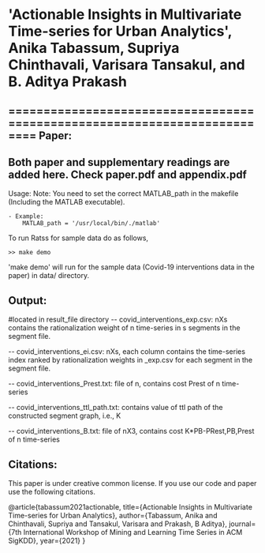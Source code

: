 # 'Actionable Insights in Multivariate Time-series for Urban Analytics', Anika Tabassum, Supriya Chinthavali, Varisara Tansakul, and B. Aditya Prakash

==========================================================================
Paper:
-------------
Both paper and supplementary readings are added here. Check paper.pdf and appendix.pdf
-------------
Usage:
Note: You need to set the correct MATLAB_path in the makefile (Including the MATLAB executable).
```
- Example:
    MATLAB_path = '/usr/local/bin/./matlab'
```
To run Ratss for sample data do as follows,
```
>> make demo  
```
'make demo' will run for the sample data (Covid-19 interventions data in the paper) in data/ directory.

Output:
-------
 #located in result_file directory
 -- covid_interventions_exp.csv: nXs contains the rationalization weight of n time-series in s segments in the segment file.
 
 -- covid_interventions_ei.csv: nXs, each column contains the time-series index ranked by rationalization weights in _exp.csv for each segment in the segment file.
 
 -- covid_interventions_Prest.txt: file of n, contains cost Prest of n time-series 
 
 -- covid_interventions_ttl_path.txt: contains value of ttl path of the constructed segment graph, i.e., K
 
 -- covid_interventions_B.txt: file of nX3, contains cost K*PB-PRest,PB,Prest of n time-series 

Citations:
------------
This paper is under creative common license. If you use our code and paper use the following citations.

@article{tabassum2021actionable,
  title={Actionable Insights in Multivariate Time-series for Urban Analytics},
  author={Tabassum, Anika and Chinthavali, Supriya and Tansakul, Varisara and Prakash, B Aditya},
  journal={7th International Workshop of Mining and Learning Time Series in ACM SigKDD},
  year={2021}
}
